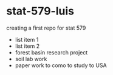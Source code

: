 # stat-579-luis
creating a first repo for stat 579
- list item 1
- list item 2
- forest basin research project
- soil lab work
- paper work to como to study to USA
